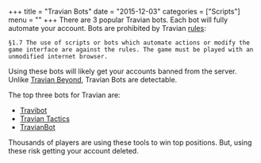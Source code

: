 +++
title = "Travian Bots"
date = "2015-12-03"
categories = ["Scripts"]
menu = ""
+++
There are 3 popular Travian bots. Each bot will fully automate your account. Bots are prohibited by Travian [rules](http://www.travian.us/index.php#spielregeln):

    §1.7 The use of scripts or bots which automate actions or modify the game interface are against the rules. The game must be played with an unmodified internet browser.
    
Using these bots will likely get your accounts banned from the server. Unlike [Travian Beyond](travian-beyond), Travian Bots are detectable.

The top three bots for Travian are:

* [Travibot](http://travibot.com/en/)
* [Travian Tactics](http://www.traviantactics.com/download.php)
* [TravianBot](http://www.travianbot.com/)


Thousands of players are using these tools to win top positions. But, using these risk getting your account deleted.